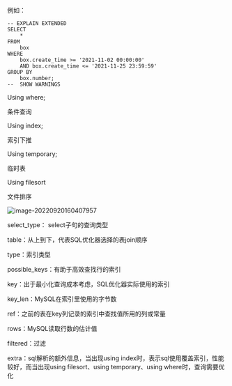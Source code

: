 

例如：

```mysql
-- EXPLAIN EXTENDED
SELECT
	*
FROM
	box
WHERE
	box.create_time >= '2021-11-02 00:00:00' 
	AND box.create_time <= '2021-11-25 23:59:59' 
GROUP BY
	box.number;
-- 	SHOW WARNINGS
```

Using where;

条件查询

Using index; 

索引下推

Using temporary; 

临时表

Using filesort

文件排序

![image-20220920160407957](image-20220920160407957.png)



select_type： select子句的查询类型

table：从上到下，代表SQL优化器选择的表join顺序

type：索引类型

possible_keys：有助于高效查找行的索引

key：出于最小化查询成本考虑，SQL优化器实际使用的索引

key_len：MySQL在索引里使用的字节数

ref：之前的表在key列记录的索引中查找值所用的列或常量

rows：MySQL读取行数的估计值

filtered：过滤

extra：sql解析的额外信息，当出现using index时，表示sql使用覆盖索引，性能较好，而当出现using filesort、using temporary、using where时，查询需要优化

